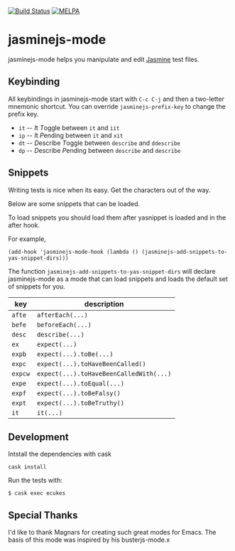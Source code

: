 [![Build Status](https://travis-ci.org/stoltene2/jasminejs-mode.svg)](https://travis-ci.org/stoltene2/jasminejs-mode)
[![MELPA](http://melpa.org/packages/jasminejs-mode-badge.svg)](http://melpa.org/#/jasminejs-mode)

# jasminejs-mode

jasminejs-mode helps you manipulate and edit [Jasmine](http://jasmine.github.io/) test files.

## Keybinding

All keybindings in jasminejs-mode start with `C-c C-j` and then a two-letter mnemonic shortcut. You can override `jasminejs-prefix-key` to change the prefix key.

* `it` -- *I*t *T*oggle between `it` and `iit`
* `ip` -- *I*t *P*ending between `it` and `xit`
* `dt` -- *D*escribe *T*oggle between `describe` and `ddescribe`
* `dp` -- *D*escribe *P*ending between `describe` and `describe`

## Snippets

Writing tests is nice when its easy. Get the characters out of the way.

Below are some snippets that can be loaded.

To load snippets you should load them after yasnippet is loaded and in the after hook.

For example,

```elisp
(add-hook 'jasminejs-mode-hook (lambda () (jasminejs-add-snippets-to-yas-snippet-dirs)))
```

The function `jasminejs-add-snippets-to-yas-snippet-dirs` will declare
jasminejs-mode as a mode that can load snippets and loads the default
set of snippets for you.


| key      | description                           |
| -------- | ------------------------------------- |
| `afte`     | `afterEach(...)`                        |
| `befe`     | `beforeEach(...)`                       |
| `desc`     | `describe(...)`                         |
| `ex`       | `expect(...)`                           |
| `expb`     | `expect(...).toBe(...)`                 |
| `expc`     | `expect(...).toHaveBeenCalled()`        |
| `expcw`    | `expect(...).toHaveBeenCalledWith(...)` |
| `expe`     | `expect(...).toEqual(...)`              |
| `expf`     | `expect(...).toBeFalsy()`               |
| `expt`     | `expect(...).toBeTruthy()`              |
| `it`       | `it(...)`                               |


## Development

Intstall the dependencies with cask

    cask install


Run the tests with:

    $ cask exec ecukes

## Special Thanks

I'd like to thank Magnars for creating such great modes for Emacs. The basis of this mode was inspired by his busterjs-mode.x
